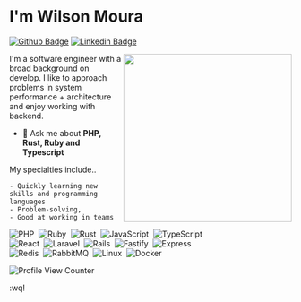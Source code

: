 # I'm Wilson Moura

[![Github Badge](https://img.shields.io/badge/-Github-000?style=flat-square&logo=Github&logoColor=white&link=https://github.com/WilsonRU)](https://github.com/WilsonRU)
[![Linkedin Badge](https://img.shields.io/badge/-LinkedIn-blue?style=flat-square&logo=Linkedin&logoColor=white&link=https://www.linkedin.com/in/wilson-m-bba835141/)](https://www.linkedin.com/in/wilson-m-bba835141/)

<img align="right" width="300" src="https://i2.wp.com/allhtaccess.info/wp-content/uploads/2018/03/programming.gif?fit=1281%2C716&ssl=1" />

I'm a software engineer with a broad background on develop. I like to approach problems in system performance + architecture and enjoy working with backend.

- 💬 Ask me about **PHP, Rust, Ruby and Typescript**

My specialties include..

    - Quickly learning new skills and programming languages
    - Problem-solving,
    - Good at working in teams

  ![PHP](https://img.shields.io/badge/-PHP-05122A?style=flat&logo=php)&nbsp;
  ![Ruby](https://img.shields.io/badge/-Ruby-05122A?style=flat&logo=ruby)&nbsp;
  ![Rust](https://img.shields.io/badge/-Rust-05122A?style=flat&logo=rust)&nbsp;
  ![JavaScript](https://img.shields.io/badge/-JavaScript-05122A?style=flat&logo=javascript)&nbsp;
  ![TypeScript](https://img.shields.io/badge/-TypeScript-05122A?style=flat&logo=typescript)&nbsp;   
  ![React](https://img.shields.io/badge/-React-05122A?style=flat&logo=react)&nbsp;
  ![Laravel](https://img.shields.io/badge/-Laravel-05122A?style=flat&logo=laravel)&nbsp;
  ![Rails](https://img.shields.io/badge/-Ruby_on_Rails-05122A?style=flat&logo=ruby-on-rails)&nbsp;
  ![Fastify](https://img.shields.io/badge/-Fastify-05122A?style=flat&logo=fastify)&nbsp; 
  ![Express](https://img.shields.io/badge/-Express-05122A?style=flat&logo=express)&nbsp;   
  ![Redis](https://img.shields.io/badge/-Redis-05122A?style=flat&logo=redis)&nbsp;
  ![RabbitMQ](https://img.shields.io/badge/-RabbitMQ-05122A?style=flat&logo=rabbitmq)&nbsp;
  ![Linux](https://img.shields.io/badge/-Linux-05122A?style=flat&logo=linux)&nbsp;
  ![Docker](https://img.shields.io/badge/-Docker-05122A?style=flat&logo=docker)&nbsp;


![Profile View Counter](https://komarev.com/ghpvc/?username=WilsonRU)</br>

:wq!
